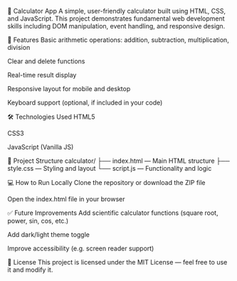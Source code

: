 🧮 Calculator App
A simple, user-friendly calculator built using HTML, CSS, and JavaScript. This project demonstrates fundamental web development skills including DOM manipulation, event handling, and responsive design.

🚀 Features
Basic arithmetic operations: addition, subtraction, multiplication, division

Clear and delete functions

Real-time result display

Responsive layout for mobile and desktop

Keyboard support (optional, if included in your code)

🛠️ Technologies Used
HTML5

CSS3

JavaScript (Vanilla JS)

📂 Project Structure
calculator/
├── index.html — Main HTML structure
├── style.css — Styling and layout
└── script.js — Functionality and logic

💻 How to Run Locally
Clone the repository or download the ZIP file

Open the index.html file in your browser

✅ Future Improvements
Add scientific calculator functions (square root, power, sin, cos, etc.)

Add dark/light theme toggle

Improve accessibility (e.g. screen reader support)

📜 License
This project is licensed under the MIT License — feel free to use it and modify it.

